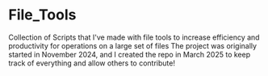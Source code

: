 # File_Tools
Collection of Scripts that I've made with file tools to increase efficiency and productivity for operations on a large set of files
The project was originally started in November 2024, and I created the repo in March 2025 to keep track of everything and allow others to contribute!
